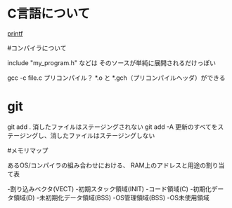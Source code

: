 # C言語について

[printf](http://www.k-cube.co.jp/wakaba/server/format.html)

#コンパイラについて

include "my_program.h" などは
そのソースが単純に展開されるだけっぽい

gcc -c file.c プリコンパイル？ *.o と *.gch（プリコンパイルヘッダ）ができる




# git
git add . 消したファイルはステージングされない
git add -A 更新のすべてをステージングし、消したファイルはステージングしない

#メモリマップ

あるOS/コンパイラの組み合わせにおける、
RAM上のアドレスと用途の割り当て表

-割り込みベクタ(VECT)
-初期スタック領域(INIT)
-コード領域(C)
-初期化データ領域(D)
-未初期化データ領域(BSS)
-OS管理領域(BSS)
-OS未使用領域

